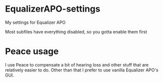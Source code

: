 # EqualizerAPO-settings
My settings for Equalizer APO 

Most subfiles have everything disabled, so you gotta enable them first

# Peace usage

I use Peace to compensate a bit of hearing loss and other stuff that are relatively easier to do. Other than that I prefer to use vanilla Equalizer APO's GUI.
